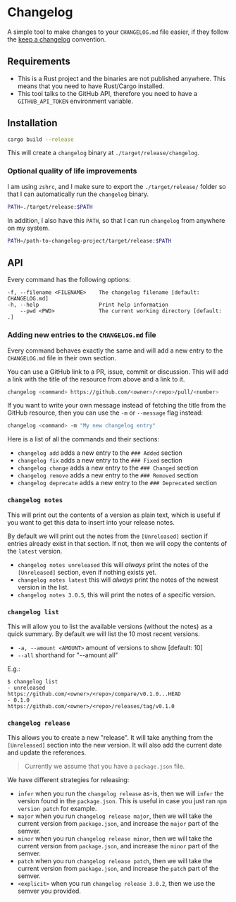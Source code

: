 # Changelog

A simple tool to make changes to your `CHANGELOG.md` file easier, if they
follow the [keep a changelog](https://keepachangelog.com/en/1.0.0/) convention.

## Requirements

- This is a Rust project and the binaries are not published
  anywhere. This means that you need to have Rust/Cargo installed.
- This tool talks to the GitHub API, therefore you need to have a
  `GITHUB_API_TOKEN` environment variable.

## Installation

```sh
cargo build --release
```

This will create a `changelog` binary at `./target/release/changelog`.

### Optional quality of life improvements

I am using `zshrc`, and I make sure to export the `./target/release/` folder so
that I can automatically run the `changelog` binary.

```sh
PATH=./target/release:$PATH
```

In addition, I also have this `PATH`, so that I can run `changelog` from
anywhere on my system.

```sh
PATH=/path-to-changelog-project/target/release:$PATH
```

## API

Every command has the following options:

```
-f, --filename <FILENAME>    The changelog filename [default: CHANGELOG.md]
-h, --help                   Print help information
    --pwd <PWD>              The current working directory [default: .]
```

### Adding new entries to the `CHANGELOG.md` file

Every command behaves exactly the same and will add a new entry to the
`CHANGELOG.md` file in their own section.

You can use a GitHub link to a PR, issue, commit or discussion. This will add a
link with the title of the resource from above and a link to it.

```sh
changelog <command> https://github.com/<owner>/<repo>/pull/<number>
```

If you want to write your own message instead of fetching the title from the
GitHub resource, then you can use the `-m` or `--message` flag instead:

```sh
changelog <command> -m "My new changelog entry"
```

Here is a list of all the commands and their sections:

- `changelog add` adds a new entry to the `### Added` section
- `changelog fix` adds a new entry to the `### Fixed` section
- `changelog change` adds a new entry to the `### Changed` section
- `changelog remove` adds a new entry to the `### Removed` section
- `changelog deprecate` adds a new entry to the `### Deprecated` section

### `changelog notes`

This will print out the contents of a version as plain text, which is useful if
you want to get this data to insert into your release notes.

By default we will print out the notes from the `[Unreleased]` section if
entries already exist in that section. If not, then we will copy the contents
of the `latest` version.

- `changelog notes unreleased` this will _always_ print the notes of the
  `[Unreleased]` section, even if nothing exists yet.
- `changelog notes latest` this will _always_ print the notes of the newest
  version in the list.
- `changelog notes 3.0.5`, this will print the notes of a specific version.

### `changelog list`

This will allow you to list the available versions (without the notes) as a
quick summary. By default we will list the 10 most recent versions.

- `-a, --amount <AMOUNT>` amount of versions to show [default: 10]
- `--all` shorthand for "--amount all"

E.g.:

```shellsession
$ changelog list
- unreleased      https://github.com/<owner>/<repo>/compare/v0.1.0...HEAD
- 0.1.0           https://github.com/<owner>/<repo>/releases/tag/v0.1.0
```

### `changelog release`

This allows you to create a new "release". It will take anything from the
`[Unreleased]` section into the new version. It will also add the current date
and update the references.

> Currently we assume that you have a `package.json` file.

We have different strategies for releasing:

- `infer` when you run the `changelog release` as-is, then we will `infer` the
  version found in the `package.json`. This is useful in case you just ran `npm
  version patch` for example.
- `major` when you run `changelog release major`, then we will take the current
  version from `package.json`, and increase the `major` part of the semver.
- `minor` when you run `changelog release minor`, then we will take the current
  version from `package.json`, and increase the `minor` part of the semver.
- `patch` when you run `changelog release patch`, then we will take the current
  version from `package.json`, and increase the `patch` part of the semver.
- `<explicit>` when you run `changelog release 3.0.2`, then we use the semver
  you provided.
